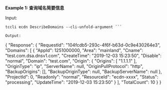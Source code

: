 **Example 1: 查询域名简要信息**



Input: 

```
tccli ecdn DescribeDomains --cli-unfold-argument ```

Output: 
```
{
    "Response": {
        "RequestId": "104fcdb5-293c-4f6f-b63d-0c9e430264e3",
        "Domains": [
            {
                "AppId": 1251000000,
                "Area": "mainland",
                "Cname": "test.com.dsa.dnsv1.com",
                "CreateTime": "2019-12-03 15:23:50",
                "Disable": "normal",
                "Domain": "test.com",
                "Origin": {
                    "Origins": [
                        "1.1.1.1"
                    ],
                    "OriginType": "ip",
                    "ServerName": null,
                    "OriginPullProtocol": "http",
                    "BackupOrigins": [],
                    "BackupOriginType": null,
                    "BackupServerName": null
                },
                "ProjectId": 0,
                "Readonly": "normal",
                "ResourceId": "ecdn-xxxx",
                "Status": "processing",
                "UpdateTime": "2019-12-03 15:23:50"
            }
        ],
        "TotalCount": 10
    }
}
```

